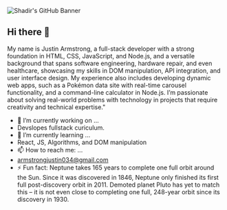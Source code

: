 ![Shadir's GitHub Banner]([https://media.licdn.com/dms/image/D5616AQGgVHn6fZeFFQ/profile-displaybackgroundimage-shrink_350_1400/0/1673892485014?e=1684368000&v=beta&t=A3vj-aw2ySqPh3QaTaCXIAx77Bicww4-JYhihj8f7Pc](https://destinationdeluxe.com/wp-content/uploads/2020/05/Sacred-Geometry-Flower-of-Life-Explained-Destination-Deluxe.jpg))
## Hi there 👋

My name is Justin Armstrong, a full-stack developer with a strong foundation in HTML, CSS, JavaScript, and Node.js, and a versatile background that spans software engineering, hardware repair, and even healthcare, showcasing my skills in DOM manipulation, API integration, and user interface design. My experience also includes developing dynamic web apps, such as a Pokémon data site with real-time carousel functionality, and a command-line calculator in Node.js. I’m passionate about solving real-world problems with technology in projects that require creativity and technical expertise."

- 🔭 I’m currently working on ...
-    Devslopes fullstack curiculum.    
- 🌱 I’m currently learning ...
-    React, JS, Algorithms, and DOM manipulation
- 📫 How to reach me: ...
-    armstrongjustin034@gmail.com
- ⚡ Fun fact: 
     Neptune takes 165 years to complete one full orbit around the Sun. Since it was discovered in 1846, Neptune only finished its first full post-discovery orbit in 2011.
     Demoted planet Pluto has yet to match this – it is not even close to completing one full, 248-year orbit since its discovery in 1930.
